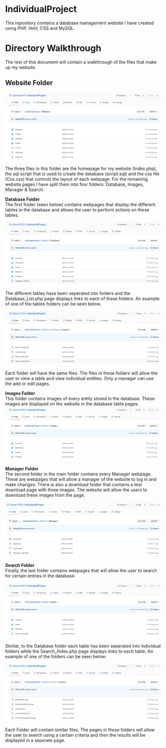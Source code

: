 # IndividualProject
This repository contains a database management website I have created using PHP, html, CSS and MySQL.

# Directory Walkthrough
The rest of this document will contain a walkthrough of the files that make up my website.

## Website Folder

![WebsiteFolder](ReadMe_Pics/WebsiteFolder.png)

The three files in this folder are the homepage for my website (Index.php), the sql script that is used to create the database (script.sql) and the css file (Css.css) 
that controls the layout of each webpage.
For the remaining website pages I have split them into four folders: Database, Images, Manager & Search.

**Database Folder**<br/>
The first folder (seen below) contains webpages that display the different tables in the database and allows the user to perform actions on these tables. 

![DatabaseFolder](ReadMe_Pics/DatabaseFolder.png)

The different tables have been seperated into folders and the Database_List.php page displays links to each of these folders. An example of one of the tables folders can be seen below.

![ConsoleFolder](ReadMe_Pics/ConsoleFolder.png)

Each folder will have the same files. The files in these folders will allow the user to view a table and view individual entities. Only a manager can use the add or edit pages.

**Images Folder**<br/>
This folder contains images of every entity stored in the database. These images are displayed on the website in the database table pages.
![DatabaseFolder](ReadMe_Pics/ImagesFolder.png)

**Manager Folder**<br/>
The second folder in the main folder contains every Manager webpage. These are webpages that will allow a manager of the website to log in and make changes. There is
also a download folder that contains a test download page with three images. The website will allow the users to download these images from the page.

![ManagerFolder](ReadMe_Pics/ManagerFolder.png)

**Search Folder**<br/>
Finally, the last folder contains webpages that will allow the user to search for certain entries in the database.

![SearchFolder](ReadMe_Pics/SearchFolder.png)

Similar, to the Database folder each table has been seperated into individual folders while the Search_Index.php page displays links to each table. An example of one of the folders can be seen below:

![ConsoleSearchFolder](ReadMe_Pics/ConsoleSearch.png)

Each Folder will contain similar files. The pages in these folders will allow the user to search using a certain criteria and then the results will be displayed in a
seperate page.
